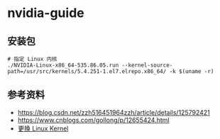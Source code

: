 # nvidia-guide

## 安装包
```shell
# 指定 Linux 内核
./NVIDIA-Linux-x86_64-535.86.05.run --kernel-source-path=/usr/src/kernels/5.4.251-1.el7.elrepo.x86_64/ -k $(uname -r)
```

## 参考资料
* https://blog.csdn.net/zzh516451964zzh/article/details/125792421
* https://www.cnblogs.com/gollong/p/12655424.html
* [更换 Linux Kernel](https://www.cnblogs.com/mstmdev/p/17179398.html)
